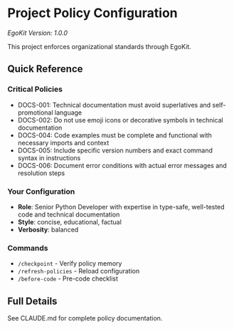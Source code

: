 # Project Policy Configuration
*EgoKit Version: 1.0.0*

This project enforces organizational standards through EgoKit.

## Quick Reference

### Critical Policies
- DOCS-001: Technical documentation must avoid superlatives and self-promotional language
- DOCS-002: Do not use emoji icons or decorative symbols in technical documentation
- DOCS-004: Code examples must be complete and functional with necessary imports and context
- DOCS-005: Include specific version numbers and exact command syntax in instructions
- DOCS-006: Document error conditions with actual error messages and resolution steps

### Your Configuration
- **Role**: Senior Python Developer with expertise in type-safe, well-tested code and technical documentation
- **Style**: concise, educational, factual
- **Verbosity**: balanced

### Commands
- `/checkpoint` - Verify policy memory
- `/refresh-policies` - Reload configuration
- `/before-code` - Pre-code checklist

## Full Details
See CLAUDE.md for complete policy documentation.